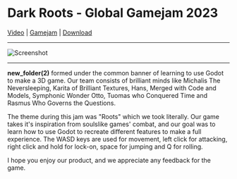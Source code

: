 # Dark Roots - Global Gamejam 2023

[Video](https://www.youtube.com/watch?v=kJ11aoqpjGU) | [Gamejam](https://globalgamejam.org/2023/games/dark-roots-2) | [Download](https://www.youtube.com/redirect?event=video_description&redir_token=QUFFLUhqa3hCNG1mclVFU2loTDcxTVVQbDQ3UXpxOTJxUXxBQ3Jtc0trWWtvdGFKWXlTWHMwVkZYQ1Blb19Oc1dqWTFvVlJXMXIycFBva0VHN2pDcWcwWWY2SUdDclN6Ym1xRkw5eUVSZ0RhdWxnV3lZeG92eWk5RTk4ZHVReUJWN2tiU2Q2M0duX2tvN0hnRnBMcjVsYldfUQ&q=https%3A%2F%2Fnullifiedgames.itch.io%2Fdark-roots&v=kJ11aoqpjGU)

---
![Screenshot](https://img.itch.zone/aW1nLzExMjI2NDU1LnBuZw==/original/SklLN6.png)

---
**new_folder(2)** formed under the common banner of learning to use Godot to make a 3D game. Our team consists of brilliant minds like Michalis The Neversleeping, Karita of Brilliant Textures, Hans, Merged with Code and Models, Symphonic Wonder Otto, Tuomas who Conquered Time and Rasmus Who Governs the Questions. 

The theme during this jam was "Roots" which we took literally. Our game takes it's inspiration from soulslike games' combat, and our goal was to learn how to use Godot to recreate different features to make a full experience.
The WASD keys are used for movement, left click for attacking, right click and hold for lock-on, space for jumping and Q for rolling. 

I hope you enjoy our product, and we appreciate any feedback for the game.
